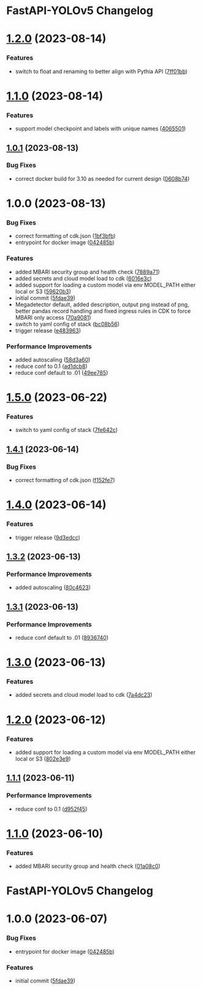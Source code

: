 # FastAPI-YOLOv5  Changelog

# [1.2.0](https://github.com/mbari-org/fastapi-yolov5/compare/v1.1.0...v1.2.0) (2023-08-14)


### Features

* switch to float and renaming to better align with Pythia API ([7ff01bb](https://github.com/mbari-org/fastapi-yolov5/commit/7ff01bb4ca9982516032783261d75137e8fb567d))

# [1.1.0](https://github.com/mbari-org/fastapi-yolov5/compare/v1.0.1...v1.1.0) (2023-08-14)


### Features

* support model checkpoint and labels with unique names ([4065501](https://github.com/mbari-org/fastapi-yolov5/commit/4065501f4286e8d15fb1952cdb51f85ba7e0e03d))

## [1.0.1](https://github.com/mbari-org/fastapi-yolov5/compare/v1.0.0...v1.0.1) (2023-08-13)


### Bug Fixes

* correct docker build for 3.10 as needed for current design ([0608b74](https://github.com/mbari-org/fastapi-yolov5/commit/0608b74cfa5ec83c89b45ddb35742e4b6f15b0db))

# 1.0.0 (2023-08-13)


### Bug Fixes

* correct formatting of cdk.json ([1bf3bfb](https://github.com/mbari-org/fastapi-yolov5/commit/1bf3bfbce9cccec476d3466748d3980fac07e193))
* entrypoint for docker image ([042485b](https://github.com/mbari-org/fastapi-yolov5/commit/042485b848a99011038045575bd717a15334d0dd))


### Features

* added MBARI security group and health check ([7889a71](https://github.com/mbari-org/fastapi-yolov5/commit/7889a714f80adfdd5be277c01b63ba6eb163f9c0))
* added secrets and cloud model load to cdk ([6016e3c](https://github.com/mbari-org/fastapi-yolov5/commit/6016e3c2f09ec6b4ba462b442059f3325a00d135))
* added support for loading a custom model via env MODEL_PATH either local or S3 ([59620b3](https://github.com/mbari-org/fastapi-yolov5/commit/59620b310c96fc8e44d0010ce46ac358ea075823))
* initial commit ([5fdae39](https://github.com/mbari-org/fastapi-yolov5/commit/5fdae3908e6076844dd9bd5c5a1f15b34498a281))
* Megadetector default, added description, output png instead of png, better pandas record handling and fixed ingress rules in CDK to force MBARI only access ([70a9081](https://github.com/mbari-org/fastapi-yolov5/commit/70a9081bf18594ecd763014c937faf9b7d8affa2))
* switch to yaml config of stack ([bc08b56](https://github.com/mbari-org/fastapi-yolov5/commit/bc08b56597a00b9c9f35340b547a05a69406a419))
* trigger release ([e483963](https://github.com/mbari-org/fastapi-yolov5/commit/e483963a5ebf9352602a7fdae19a80eb5c0cd398))


### Performance Improvements

* added autoscaling ([58d3a60](https://github.com/mbari-org/fastapi-yolov5/commit/58d3a60ffd011448381dae0681dd69e115c44e14))
* reduce  conf to 0.1 ([ad1dcb8](https://github.com/mbari-org/fastapi-yolov5/commit/ad1dcb86d48bcf1a136eb565ee36d9179088acdf))
* reduce conf default to .01 ([49ee785](https://github.com/mbari-org/fastapi-yolov5/commit/49ee7856c7ce6367f8482a9df3359fd2ab328d46))

# [1.5.0](https://github.com/mbari-org/fastapi-yolov5/compare/v1.4.1...v1.5.0) (2023-06-22)


### Features

* switch to yaml config of stack ([7fe642c](https://github.com/mbari-org/fastapi-yolov5/commit/7fe642c6ac0f56ea96100c687470efd2c660ac73))

## [1.4.1](https://github.com/mbari-org/fastapi-yolov5/compare/v1.4.0...v1.4.1) (2023-06-14)


### Bug Fixes

* correct formatting of cdk.json ([f152fe7](https://github.com/mbari-org/fastapi-yolov5/commit/f152fe7f09dfaf37859c3d767458ae7c956a7dc6))

# [1.4.0](https://github.com/mbari-org/fastapi-yolov5/compare/v1.3.2...v1.4.0) (2023-06-14)


### Features

* trigger release ([9d3edcc](https://github.com/mbari-org/fastapi-yolov5/commit/9d3edcc7e3bfd4da965aa853fd47571cbfe17f38))

## [1.3.2](https://github.com/mbari-org/fastapi-yolov5/compare/v1.3.1...v1.3.2) (2023-06-13)


### Performance Improvements

* added autoscaling ([80c4623](https://github.com/mbari-org/fastapi-yolov5/commit/80c462391ea9ee88a20a1fecc6467906ff060a81))

## [1.3.1](https://github.com/mbari-org/fastapi-yolov5/compare/v1.3.0...v1.3.1) (2023-06-13)


### Performance Improvements

* reduce conf default to .01 ([8936740](https://github.com/mbari-org/fastapi-yolov5/commit/8936740eb2fd47542cb84ce785e8bb477a002e57))

# [1.3.0](https://github.com/mbari-org/fastapi-yolov5/compare/v1.2.0...v1.3.0) (2023-06-13)


### Features

* added secrets and cloud model load to cdk ([7a4dc23](https://github.com/mbari-org/fastapi-yolov5/commit/7a4dc236db02c9a9a3c52a6e6e06b9e2b794e365))

# [1.2.0](https://github.com/mbari-org/fastapi-yolov5/compare/v1.1.1...v1.2.0) (2023-06-12)


### Features

* added support for loading a custom model via env MODEL_PATH either local or S3 ([802e3e9](https://github.com/mbari-org/fastapi-yolov5/commit/802e3e9910bd10c58118fa48bdafca1a124503de))

## [1.1.1](https://github.com/mbari-org/fastapi-yolov5/compare/v1.1.0...v1.1.1) (2023-06-11)


### Performance Improvements

* reduce  conf to 0.1 ([d952f45](https://github.com/mbari-org/fastapi-yolov5/commit/d952f45a5064ce5c758ff228b9467eb67158d71c))

# [1.1.0](https://github.com/mbari-org/fastapi-yolov5/compare/v1.0.0...v1.1.0) (2023-06-10)


### Features

* added MBARI security group and health check ([01a08c0](https://github.com/mbari-org/fastapi-yolov5/commit/01a08c0a5ea58a19acb1f152f77b08f7cfab17a7))

# FastAPI-YOLOv5 Changelog

# 1.0.0 (2023-06-07)


### Bug Fixes

* entrypoint for docker image ([042485b](https://github.com/mbari-org/fastapi-yolov5/commit/042485b848a99011038045575bd717a15334d0dd))


### Features

* initial commit ([5fdae39](https://github.com/mbari-org/fastapi-yolov5/commit/5fdae3908e6076844dd9bd5c5a1f15b34498a281))
